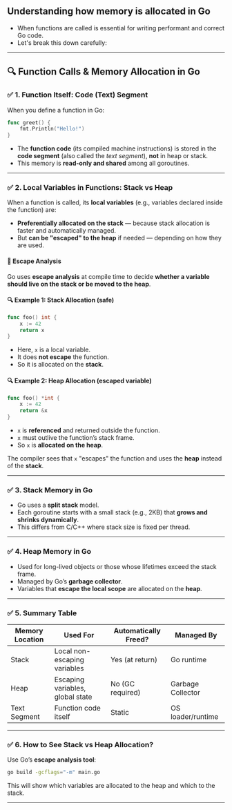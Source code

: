 ## Understanding how memory is allocated in Go 

 - When functions are called is essential for writing performant and correct Go code.
 - Let's break this down carefully:
---
## 🔍 Function Calls & Memory Allocation in Go
### ✅ 1. **Function Itself: Code (Text) Segment**
When you define a function in Go:

```go
func greet() {
    fmt.Println("Hello!")
}
```

* The **function code** (its compiled machine instructions) is stored in the **code segment** (also called the *text segment*), **not** in heap or stack.
* This memory is **read-only and shared** among all goroutines.

---

### ✅ 2. **Local Variables in Functions: Stack vs Heap**

When a function is called, its **local variables** (e.g., variables declared inside the function) are:

* **Preferentially allocated on the stack** — because stack allocation is faster and automatically managed.
* But **can be "escaped" to the heap** if needed — depending on how they are used.

#### 🧠 Escape Analysis

Go uses **escape analysis** at compile time to decide **whether a variable should live on the stack or be moved to the heap**.

#### 🔍 Example 1: Stack Allocation (safe)

```go
func foo() int {
    x := 42
    return x
}
```

* Here, `x` is a local variable.
* It does **not escape** the function.
* So it is allocated on the **stack**.

#### 🔍 Example 2: Heap Allocation (escaped variable)

```go
func foo() *int {
    x := 42
    return &x
}
```

* `x` is **referenced** and returned outside the function.
* `x` must outlive the function’s stack frame.
* So `x` is **allocated on the heap**.

The compiler sees that `x` "escapes" the function and uses the **heap** instead of the **stack**.

---

### ✅ 3. **Stack Memory in Go**

* Go uses a **split stack** model.
* Each goroutine starts with a small stack (e.g., 2KB) that **grows and shrinks dynamically**.
* This differs from C/C++ where stack size is fixed per thread.

---

### ✅ 4. **Heap Memory in Go**

* Used for long-lived objects or those whose lifetimes exceed the stack frame.
* Managed by Go’s **garbage collector**.
* Variables that **escape the local scope** are allocated on the **heap**.

---

### ✅ 5. Summary Table

| Memory Location | Used For                         | Automatically Freed? | Managed By        |
| --------------- | -------------------------------- | -------------------- | ----------------- |
| Stack           | Local non-escaping variables     | Yes (at return)      | Go runtime        |
| Heap            | Escaping variables, global state | No (GC required)     | Garbage Collector |
| Text Segment    | Function code itself             | Static               | OS loader/runtime |

---

### ✅ 6. How to See Stack vs Heap Allocation?

Use Go’s **escape analysis tool**:

```bash
go build -gcflags="-m" main.go
```

This will show which variables are allocated to the heap and which to the stack.

---
